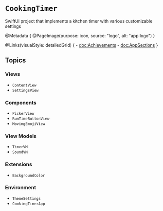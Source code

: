 # ``CookingTimer``

SwiftUI project that implements a kitchen timer with various customizable settings

@Metadata {
    @PageImage(purpose: icon,
               source: "logo",
               alt: "app logo")
}



  @Links(visualStyle: detailedGrid) {
    - <doc:Achievements>
    - <doc:AppSections>
  }


## Topics

### Views

- ``ContentView``
- ``SettingsView``

### Components

- ``PickerView``
- ``RunTimeButtonView``
- ``MovingEmojiView``

### View Models

- ``TimerVM``
- ``SoundVM``

### Extensions

- ``BackgroundColor``

### Environment

- ``ThemeSettings``
- ``CookingTimerApp``
